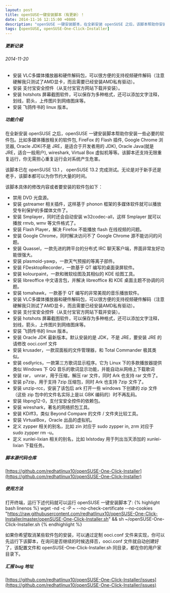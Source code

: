 ```yaml
---
layout: post
title: openSUSE一键安装脚本（有更新）！
date: 2014-11-16 12:15:00 +0800
description: "openSUSE 一键安装脚本，在全新安装 openSUSE 之后，该脚本帮助你安装一些必要的软件包。比如多媒体播放相关的软件包, FireFox 的 Flash 插件, Google Chrome 浏览器,  Oracle JDK(不是 JRE，是适合于开发者用的 JDK), Oracle Java(就是 JRE，适合一般用户), wireshark, Virtual Box 虚拟机等等。"
tags: [openSUSE, openSUSE-One-Click-Installer]
---
```


##### 更新记录

###### 2014-11-20

- 安装 VLC多媒体播放器和硬件解码包，可以很方便的支持视频硬件解码（注意硬解我只测试了AMD显卡，而且需要已经安装AMD私有驱动）。
- 安装 支付宝安全控件（从支付宝官方网站下载并安装）。
- 安装 hotshots 屏幕截图软件，可以保存为多种格式，还可以添加文字注释，划线，箭头，上传图片到网络图床等。
- 安装 飞鸽传书的 linux 版本。

##### 功能介绍
在全新安装 openSUSE 之后，openSUSE 一键安装脚本帮助你安装一些必要的软件包。比如多媒体播放相关的软件包, FireFox 的 Flash 插件, Google Chrome 浏览器,  Oracle JDK(不是 JRE，是适合于开发者用的 JDK), Oracle Java(就是 JRE，适合一般用户), wireshark, Virtual Box 虚拟机等等。该脚本还支持无限重复运行，你无需担心重复运行会对系统产生危害。

该脚本已在 openSUSE 13.1 ， openSUSE 13.2 完成测试。无论是对于新手还是老手，该脚本都可以为你节约大量的时间。

该脚本具体的修改内容或者要安装的软件包如下：

- 禁用 DVD 光盘源。
- 安装 gstreamer 相关插件，这样基于 phonon 框架的多媒体软件就可以播放受专利保护的多媒体文件了。
- 安装 Smplayer，同时还会自动安装 w32codec-all，这样 Smplayer 就可以播放 rmvb, wmv 等文件格式了。
- 安装 Flash Player，解决 Firefox 不能播放 flash 在线视频的问题。
- 安装 Google Chrome，同时解决访问不了 Google Chrome 源不能访问的问题。
- 安装 Quassel，一款先进的跨平台的分布式 IRC 聊天客户端，界面非常友好功能很强大。
- 安装 plasmoid-yawp，一款天气预报的等离子部件。
- 安装 FDesktopRecorder，一款基于 QT 编写的桌面录屏软件。
- 安装 kolourpaint，一款和微软绘图及其相似的 KDE 绘图工具。
- 安装 libreoffice 中文语言包，并解决 libreoffice 和 KDE 桌面主题不协调的问题。
- 安装 tomahawk，一款基于 QT 编写的非常美观的音乐播放软件。 
- 安装 VLC多媒体播放器和硬件解码包，可以很方便的支持视频硬件解码（注意硬解我只测试了AMD显卡，而且需要已经安装AMD私有驱动）。
- 安装 支付宝安全控件（从支付宝官方网站下载并安装）。
- 安装 hotshots 屏幕截图软件，可以保存为多种格式，还可以添加文字注释，划线，箭头，上传图片到网络图床等。
- 安装 飞鸽传书的 linux 版本。
- 安装 Oracle JDK 最新版本。默认安装的是 JDK，不是 JRE，要安装 JRE 的请修改 ooci.conf 文件
- 安装 krusader，一款双面板的文件管理器，和 Total Commander 极其类似。
- 安装 osdlyrics，一款第三方歌词显示程序。它为 Linux 下的多款播放器提供类似 Windows 下 QQ 音乐的歌词显示功能，并能自动从网络上下载歌词
- 安装 rar， unrar，用于压缩，解压 rar 文件，同时 Ark 也支持 rar 文件了。
- 安装 p7zip，用于支持 7zip 压缩包，同时 Ark 也支持 7zip 文件了。
- 安装 unzip-rcc，安装了该包后 ark 打开一些 windows 下创建的 zip 文件（这些 zip 包中的文件名实际上是以 GBK 编码的）时不再乱码。
- 安装 libpng12-0，支付宝安全控件的依赖包。 
- 安装 wireshark，著名的网络抓包工具。 
- 安装 KDiff3，类似 Beyond Compare 的文件 / 文件夹比较工具。
- 安装 VirtualBox，Oracle 出品的虚拟机。
- 定义 zypper 相关的别名，比如 zin 对应于 sudo zypper in, zrm 对应于 sudo zypper rm -u。 
- 定义 xunlei-lixian 相关的别名，比如 lxlstoday 用于列出当天添加的 xunlei-lixian 下载任务。


##### 脚本源代码仓库

[https://github.com/redhatlinux10/openSUSE-One-Click-Installer](https://github.com/redhatlinux10/openSUSE-One-Click-Installer)

##### 使用方法

打开终端，运行下述代码就可以运行 openSUSE 一键安装脚本了:
{% highlight bash linenos %}
wget -nd -c -P ~ --no-check-certificate --no-cookies "https://raw.githubusercontent.com/redhatlinux10/openSUSE-One-Click-Installer/master/openSUSE-One-Click-Installer.sh" && sh ~/openSUSE-One-Click-Installer.sh
{% endhighlight %}

如果你希望取消某些软件包的安装，可以通过定制 ooci.conf 文件来实现，你可以先运行下该脚本，在询问是否继续的时候选择否，ooci.conf 文件就自动创建好了，该配置文件和 openSUSE-One-Click-Installer.sh 同目录，都在你的用户家目录下。

##### 汇报 bug 地址

[https://github.com/redhatlinux10/openSUSE-One-Click-Installer/issues](https://github.com/redhatlinux10/openSUSE-One-Click-Installer/issues)


